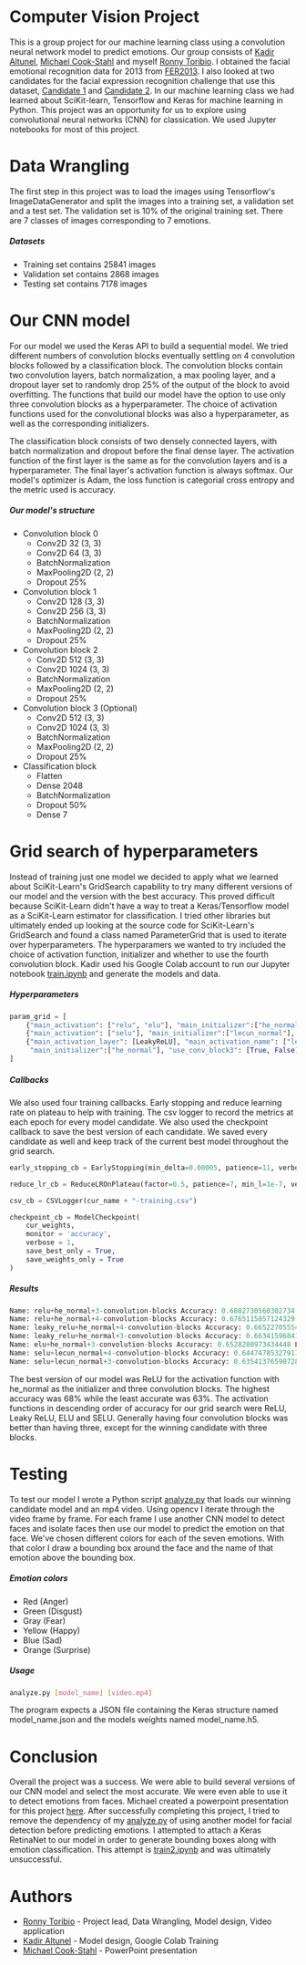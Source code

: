 # Computer Vision Project
This is a group project for our machine learning class using a convolution neural network model to predict emotions. Our group consists of [Kadir Altunel](https://github.com/KadirOrcunAltunel), [Michael Cook-Stahl](https://github.com/MichaelCook01) and myself [Ronny Toribio](https://github.com/ronny-phoenix). I obtained the facial emotional recognition data for 2013 from [FER2013](https://www.kaggle.com/code/ritikjain00/model-training-fer-13/data). I also looked at two candidates for the facial expression recognition challenge that use this dataset, [Candidate 1](https://www.kaggle.com/code/ritikjain00/model-training-fer-13/notebook) and [Candidate 2](https://www.kaggle.com/code/gauravsharma99/facial-emotion-recognition/notebook). In our machine learning class we had learned about SciKit-learn, Tensorflow and Keras for machine learning in Python. This project was an opportunity for us to explore using convolutional neural networks (CNN) for classication. We used Jupyter notebooks for most of this project.

# Data Wrangling
The first step in this project was to load the images using Tensorflow's ImageDataGenerator and split the images into a training set, a validation set and a test set. The validation set is 10% of the original training set. There are 7 classes of images corresponding to 7 emotions.

##### Datasets
- Training set contains 25841 images
- Validation set contains 2868 images
- Testing set contains 7178 images

# Our CNN model
For our model we used the Keras API to build a sequential model. We tried different numbers of convolution blocks eventually settling on 4 convolution blocks followed by a classification block. The convolution blocks contain two convolution layers, batch normalization, a max pooling layer, and a dropout layer set to randomly drop 25% of the output of the block to avoid overfitting. The functions that build our model have the option to use only three convolution blocks as a hyperparameter. The choice of activation functions used for the convolutional blocks was also a hyperparameter, as well as the corresponding initializers.

The classification block consists of two densely connected layers, with batch normalization and dropout before the final dense layer. The activation function of the first layer is the same as for the convolution layers and is a hyperparameter. The final layer's activation function is always softmax. Our model's optimizer is Adam, the loss function is categorial cross entropy and the metric used is accuracy.

##### Our model's structure
- Convolution block 0
   - Conv2D 32 (3, 3)
   - Conv2D 64 (3, 3)
   - BatchNormalization
   - MaxPooling2D (2, 2)
   - Dropout 25%
- Convolution block 1
   - Conv2D 128 (3, 3)
   - Conv2D 256 (3, 3)
   - BatchNormalization
   - MaxPooling2D (2, 2)
   - Dropout 25%
- Convolution block 2
   - Conv2D 512 (3, 3)
   - Conv2D 1024 (3, 3)
   - BatchNormalization
   - MaxPooling2D (2, 2)
   - Dropout 25%
- Convolution block 3 (Optional)
   - Conv2D 512 (3, 3)
   - Conv2D 1024 (3, 3)
   - BatchNormalization
   - MaxPooling2D (2, 2)
   - Dropout 25%
- Classification block
   - Flatten
   - Dense 2048
   - BatchNormalization
   - Dropout 50%
   - Dense 7
   
# Grid search of hyperparameters
Instead of training just one model we decided to apply what we learned about SciKit-Learn's GridSearch capability to try many different versions of our model and the version with the best accuracy. This proved difficult because SciKit-Learn didn't have a way to treat a Keras/Tensorflow model as a SciKit-Learn estimator for classification. I tried other libraries but ultimately ended up looking at the source code for SciKit-Learn's GridSearch and found a class named ParameterGrid that is used to iterate over hyperparameters. The hyperparamers we wanted to try included the choice of activation function, initializer and whether to use the fourth convolution block. Kadir used his Google Colab account to run our Jupyter notebook [train.ipynb](/train.ipynb) and generate the models and data.

##### Hyperparameters
```Python
param_grid = [
    {"main_activation": ["relu", "elu"], "main_initializer":["he_normal"], "use_conv_block3": [True, False]},
    {"main_activation": ["selu"], "main_initializer":["lecun_normal"], "use_conv_block3": [True, False]},
    {"main_activation_layer": [LeakyReLU], "main_activation_name": ["leaky_relu"],
     "main_initializer":["he_normal"], "use_conv_block3": [True, False]}
]
```

##### Callbacks
We also used four training callbacks. Early stopping and reduce learning rate on plateau to help with training. The csv logger to record the metrics at each epoch for every model candidate. We also used the checkpoint callback to save the best version of each candidate. We saved every candidate as well and keep track of the current best model throughout the grid search.

```Python
early_stopping_cb = EarlyStopping(min_delta=0.00005, patience=11, verbose=1, restore_best_weights=True)

reduce_lr_cb = ReduceLROnPlateau(factor=0.5, patience=7, min_l=1e-7, verbose=1)

csv_cb = CSVLogger(cur_name + "-training.csv")

checkpoint_cb = ModelCheckpoint(
    cur_weights,
    monitor = 'accuracy',
    verbose = 1, 
    save_best_only = True,
    save_weights_only = True
)
```

##### Results

```Python
Name: relu+he_normal+3-convolution-blocks Accuracy: 0.6802730560302734 Loss: 1.0993871688842773
Name: relu+he_normal+4-convolution-blocks Accuracy: 0.6765115857124329 Loss: 1.0885995626449585
Name: leaky_relu+he_normal+4-convolution-blocks Accuracy: 0.6652270555496216 Loss: 1.05915367603302
Name: leaky_relu+he_normal+3-convolution-blocks Accuracy: 0.6634159684181213 Loss: 1.0441060066223145
Name: elu+he_normal+3-convolution-blocks Accuracy: 0.6528280973434448 Loss: 1.0537306070327759
Name: selu+lecun_normal+4-convolution-blocks Accuracy: 0.6447478532791138 Loss: 1.1209967136383057
Name: selu+lecun_normal+3-convolution-blocks Accuracy: 0.6354137659072876 Loss: 1.1144425868988037
```

The best version of our model was ReLU for the activation function with he_normal as the initializer and three convolution blocks. The highest accuracy was 68% while the least accurate was 63%. The activation functions in descending order of accuracy for our grid search were ReLU, Leaky ReLU, ELU and SELU. Generally having four convolution blocks was better than having three, except for the winning candidate with three blocks.

# Testing
To test our model I wrote a Python script [analyze.py](/analyze.py) that loads our winning candidate model and an mp4 video. Using opencv I iterate through the video frame by frame. For each frame I use another CNN model to detect faces and isolate faces then use our model to predict the emotion on that face. We've chosen different colors for each of the seven emotions. With that color I draw a bounding box around the face and the name of that emotion above the bounding box.

##### Emotion colors
- Red (Anger)
- Green (Disgust)
- Gray (Fear)
- Yellow (Happy)
- Blue (Sad)
- Orange (Surprise)

##### Usage
```bash
analyze.py [model_name] [video.mp4]
```
The program expects a JSON file containing the Keras structure named model_name.json and the models weights named model_name.h5.

# Conclusion
Overall the project was a success. We were able to build several versions of our CNN model and select the most accurate. We were even able to use it to detect emotions from faces. Michael created a powerpoint presentation for this project [here](/machine_learning_presentation.pptx). After successfully completing this project, I tried to remove the dependency of my [analyze.py](/analyze.py) of using another model for facial detection before predicting emotions. I attempted to attach a Keras RetinaNet to our model in order to generate bounding boxes along with emotion classification. This attempt is [train2.ipynb](/train2.ipynb) and was ultimately unsuccessful.

# Authors
- [Ronny Toribio](https://github.com/ronny-phoenix) - Project lead, Data Wrangling, Model design, Video application
- [Kadir Altunel](https://github.com/KadirOrcunAltunel) - Model design, Google Colab Training
- [Michael Cook-Stahl](https://github.com/MichaelCook01) - PowerPoint presentation

